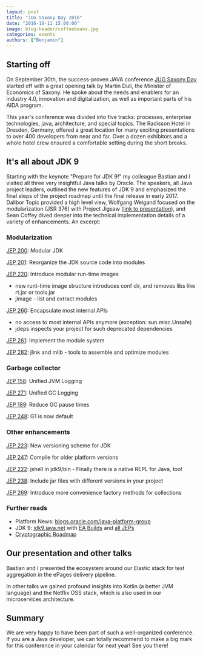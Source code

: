 ```yaml
---
layout: post
title: "JUG Saxony Day 2016"
date: "2016-10-11 15:00:00"
image: blog-header/coffeebeans.jpg
categories: events
authors: ["Benjamin"]
---
```


## Starting off

On September 30th, the success-proven JAVA conference [JUG Saxony Day](http://www.jug-saxony-day.org/) started off with a great opening talk by Martin Duli, the Minister of Economics of Saxony.
He spoke about the needs and enablers for an industry 4.0, innovation and digitalization, as well as important parts of his AIDA program.

This year's conference was divided into five tracks: processes, enterprise technologies, java, architecture, and special topics.
The Radisson Hotel in Dresden, Germany, offered a great location for many exciting presentations to over 400 developers from near and far.
Over a dozen exhibitors and a whole hotel crew ensured a comfortable setting during the short breaks.

## It's all about JDK 9

Starting with the keynote "Prepare for JDK 9!" my colleague Bastian and I visited all three very insightful Java talks by Oracle.
The speakers, all Java project leaders, outlined the new features of JDK 9 and emphasized the final steps of the project roadmap until the final release in early 2017.
Dalibor Topic provided a high level view, Wolfgang Weigand focused on the modularization (JSR 376) with Project Jigsaw ([link to presentation](http://www.slideshare.net/wolfgangweigend/jdk-9-und-die-modulare-plattform-jigsaw)), and Sean Coffey dived deeper into the technical implementation details of a variety of enhancements.
An excerpt:

### Modularization

[JEP 200](http://openjdk.java.net/jeps/200): Modular JDK

[JEP 201](http://openjdk.java.net/jeps/201): Reorganize the JDK source code into modules

[JEP 220](http://openjdk.java.net/jeps/220): Introduce modular run-time images

* new runt-time image structure introduces conf dir, and removes libs like rt.jar or tools.jar
* jimage - list and extract modules

[JEP 260](http://openjdk.java.net/jeps/260): Encapsulate most internal APIs

* no access to most internal APIs anymore (exception: sun.misc.Unsafe)
* jdeps inspects your project for such deprecated dependencies

[JEP 261](http://openjdk.java.net/jeps/261): Implement the module system

[JEP 282](http://openjdk.java.net/jeps/282): jlink and mlib - tools to assemble and optimize modules

### Garbage collector

[JEP 158](http://openjdk.java.net/jeps/158): Unified JVM Logging

[JEP 271](http://openjdk.java.net/jeps/271): Unified GC Logging

[JEP 189](http://openjdk.java.net/jeps/189): Reduce GC pause times

[JEP 248](http://openjdk.java.net/jeps/248): G1 is now default

### Other enhancements

[JEP 223](http://openjdk.java.net/jeps/223): New versioning scheme for JDK

[JEP 247](http://openjdk.java.net/jeps/247): Compile for older platform versions

[JEP 222](http://openjdk.java.net/jeps/222): jshell in jdk9/bin - Finally there is a native REPL for Java, too!

[JEP 238](http://openjdk.java.net/jeps/238): Include jar files with different versions in your project

[JEP 269](http://openjdk.java.net/jeps/269): Introduce more convenience factory methods for collections

### Further reads

* Platform News: [blogs.oracle.com/java-platform-group](https://blogs.oracle.com/java-platform-group/)
* JDK 9: [jdk9.java.net](https://jdk9.java.net/) with [EA Builds](https://jdk9.java.net/download/) and [all JEPs](http://openjdk.java.net/projects/jdk9/)
* [Cryptographic Roadmap](https://www.java.com/en/jre-jdk-cryptoroadmap.html)

## Our presentation and other talks

Bastian and I presented the ecosystem around our Elastic stack for test aggregation in the ePages delivery pipeline.

In other talks we gained profound insights into Kotlin (a better JVM language) and the Netflix OSS stack, which is also used in our microservices architecture.

## Summary

We are very happy to have been part of such a well-organized conference.
If you are a Java developer, we can totally recommend to make a big mark for this conference in your calendar for next year!
See you there!
